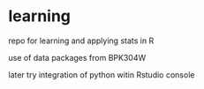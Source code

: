 # learning
repo for learning and applying stats in R

use of data packages from BPK304W

later try integration of python witin Rstudio console
